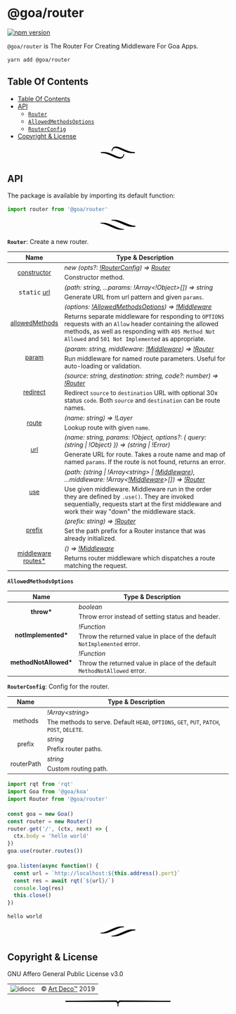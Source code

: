 # @goa/router

[![npm version](https://badge.fury.io/js/%40goa%2Frouter.svg)](https://www.npmjs.com/package/@goa/router)

`@goa/router` is The Router For Creating Middleware For Goa Apps.

```sh
yarn add @goa/router
```

## Table Of Contents

- [Table Of Contents](#table-of-contents)
- [API](#api)
  * [`Router`](#type-router)
  * [`AllowedMethodsOptions`](#type-allowedmethodsoptions)
  * [`RouterConfig`](#type-routerconfig)
- [Copyright & License](#copyright--license)

<p align="center"><a href="#table-of-contents">
  <img src="/.documentary/section-breaks/0.svg?sanitize=true">
</a></p>

## API

The package is available by importing its default function:

```js
import router from '@goa/router'
```

<p align="center"><a href="#table-of-contents">
  <img src="/.documentary/section-breaks/1.svg?sanitize=true">
</a></p>

__<a name="type-router">`Router`</a>__: Create a new router.
<table>
 <thead><tr>
  <th>Name</th>
  <th>Type &amp; Description</th>
 </tr></thead>
 <tr>
  <td rowSpan="3" align="center"><ins>constructor</ins></td>
  <td><em>new (opts?: <a href="#type-routerconfig" title="Config for the router.">!RouterConfig</a>) => <a href="#type-router" title="Create a new router.">Router</a></em></td>
 </tr>
 <tr></tr>
 <tr>
  <td>
   Constructor method.
  </td>
 </tr>
 <tr>
  <td rowSpan="3" align="center"><kbd>static</kbd> <ins>url</ins></td>
  <td><em>(path: string, ...params: !Array&lt;!Object&gt;[]) => string</em></td>
 </tr>
 <tr></tr>
 <tr>
  <td>
   Generate URL from url pattern and given <code>params</code>.
  </td>
 </tr>
 <tr>
  <td rowSpan="3" align="center"><ins>allowedMethods</ins></td>
  <td><em>(options: <a href="#type-allowedmethodsoptions">!AllowedMethodsOptions</a>) => <a href="https://github.com/idiocc/goa/wiki/Application#middlewarectx-_goacontextnext-function-promisevoid">!Middleware</a></em></td>
 </tr>
 <tr></tr>
 <tr>
  <td>
   Returns separate middleware for responding to <code>OPTIONS</code> requests with
   an <code>Allow</code> header containing the allowed methods, as well as responding
   with <code>405 Method Not Allowed</code> and <code>501 Not Implemented</code> as appropriate.
  </td>
 </tr>
 <tr>
  <td rowSpan="3" align="center"><ins>param</ins></td>
  <td><em>(param: string, middleware: <a href="https://github.com/idiocc/goa/wiki/Application#middlewarectx-_goacontextnext-function-promisevoid">!Middleware</a>) => <a href="#type-router" title="Create a new router.">!Router</a></em></td>
 </tr>
 <tr></tr>
 <tr>
  <td>
   Run middleware for named route parameters. Useful for auto-loading or validation.
  </td>
 </tr>
 <tr>
  <td rowSpan="3" align="center"><ins>redirect</ins></td>
  <td><em>(source: string, destination: string, code?: number) => <a href="#type-router" title="Create a new router.">!Router</a></em></td>
 </tr>
 <tr></tr>
 <tr>
  <td>
   Redirect <code>source</code> to <code>destination</code> URL with optional 30x status <code>code</code>.
   Both <code>source</code> and <code>destination</code> can be route names.
  </td>
 </tr>
 <tr>
  <td rowSpan="3" align="center"><ins>route</ins></td>
  <td><em>(name: string) => !Layer</em></td>
 </tr>
 <tr></tr>
 <tr>
  <td>
   Lookup route with given <code>name</code>.
  </td>
 </tr>
 <tr>
  <td rowSpan="3" align="center"><ins>url</ins></td>
  <td><em>(name: string, params: !Object, options?: { query: (string | !Object) }) => (string | !Error)</em></td>
 </tr>
 <tr></tr>
 <tr>
  <td>
   Generate URL for route. Takes a route name and map of named <code>params</code>. If the route is not found, returns an error.
  </td>
 </tr>
 <tr>
  <td rowSpan="3" align="center"><ins>use</ins></td>
  <td><em>(path: (string | !Array&lt;string&gt; | <a href="https://github.com/idiocc/goa/wiki/Application#middlewarectx-_goacontextnext-function-promisevoid">!Middleware</a>), ...middleware: !Array&lt;<a href="https://github.com/idiocc/goa/wiki/Application#middlewarectx-_goacontextnext-function-promisevoid">!Middleware</a>&gt;[]) => <a href="#type-router" title="Create a new router.">!Router</a></em></td>
 </tr>
 <tr></tr>
 <tr>
  <td>
   Use given middleware.
   Middleware run in the order they are defined by <code>.use()</code>. They are invoked
   sequentially, requests start at the first middleware and work their way
   "down" the middleware stack.
  </td>
 </tr>
 <tr>
  <td rowSpan="3" align="center"><ins>prefix</ins></td>
  <td><em>(prefix: string) => <a href="#type-router" title="Create a new router.">!Router</a></em></td>
 </tr>
 <tr></tr>
 <tr>
  <td>
   Set the path prefix for a Router instance that was already initialized.
  </td>
 </tr>
 <tr>
  <td rowSpan="3" align="center"><ins>middleware</ins><br><ins>routes*</ins></td>
  <td><em>() => <a href="https://github.com/idiocc/goa/wiki/Application#middlewarectx-_goacontextnext-function-promisevoid">!Middleware</a></em></td>
 </tr>
 <tr></tr>
 <tr>
  <td>
   Returns router middleware which dispatches a route matching the request.
  </td>
 </tr>
</table>


__<a name="type-allowedmethodsoptions">`AllowedMethodsOptions`</a>__
<table>
 <thead><tr>
  <th>Name</th>
  <th>Type &amp; Description</th>
 </tr></thead>
 <tr>
  <td rowSpan="3" align="center"><strong>throw*</strong></td>
  <td><em>boolean</em></td>
 </tr>
 <tr></tr>
 <tr>
  <td>
   Throw error instead of setting status and header.
  </td>
 </tr>
 <tr>
  <td rowSpan="3" align="center"><strong>notImplemented*</strong></td>
  <td><em>!Function</em></td>
 </tr>
 <tr></tr>
 <tr>
  <td>
   Throw the returned value in place of the default <code>NotImplemented</code> error.
  </td>
 </tr>
 <tr>
  <td rowSpan="3" align="center"><strong>methodNotAllowed*</strong></td>
  <td><em>!Function</em></td>
 </tr>
 <tr></tr>
 <tr>
  <td>
   Throw the returned value in place of the default <code>MethodNotAllowed</code> error.
  </td>
 </tr>
</table>


__<a name="type-routerconfig">`RouterConfig`</a>__: Config for the router.
<table>
 <thead><tr>
  <th>Name</th>
  <th>Type &amp; Description</th>
 </tr></thead>
 <tr>
  <td rowSpan="3" align="center">methods</td>
  <td><em>!Array&lt;string&gt;</em></td>
 </tr>
 <tr></tr>
 <tr>
  <td>
   The methods to serve.
   Default <code>HEAD</code>, <code>OPTIONS</code>, <code>GET</code>, <code>PUT</code>, <code>PATCH</code>, <code>POST</code>, <code>DELETE</code>.
  </td>
 </tr>
 <tr>
  <td rowSpan="3" align="center">prefix</td>
  <td><em>string</em></td>
 </tr>
 <tr></tr>
 <tr>
  <td>
   Prefix router paths.
  </td>
 </tr>
 <tr>
  <td rowSpan="3" align="center">routerPath</td>
  <td><em>string</em></td>
 </tr>
 <tr></tr>
 <tr>
  <td>
   Custom routing path.
  </td>
 </tr>
</table>

```js
import rqt from 'rqt'
import Goa from '@goa/koa'
import Router from '@goa/router'

const goa = new Goa()
const router = new Router()
router.get('/', (ctx, next) => {
  ctx.body = 'hello world'
})
goa.use(router.routes())

goa.listen(async function() {
  const url = `http://localhost:${this.address().port}`
  const res = await rqt(`${url}/`)
  console.log(res)
  this.close()
})
```
```
hello world
```

<p align="center"><a href="#table-of-contents">
  <img src="/.documentary/section-breaks/2.svg?sanitize=true">
</a></p>

## Copyright & License

GNU Affero General Public License v3.0

<table>
  <tr>
    <td><img src="https://avatars3.githubusercontent.com/u/38815725?v=4&amp;s=100" alt="idiocc"></td>
    <td>© <a href="https://www.artd.eco">Art Deco™</a> 2019</td>
  </tr>
</table>

<p align="center"><a href="#table-of-contents">
  <img src="/.documentary/section-breaks/-1.svg?sanitize=true">
</a></p>